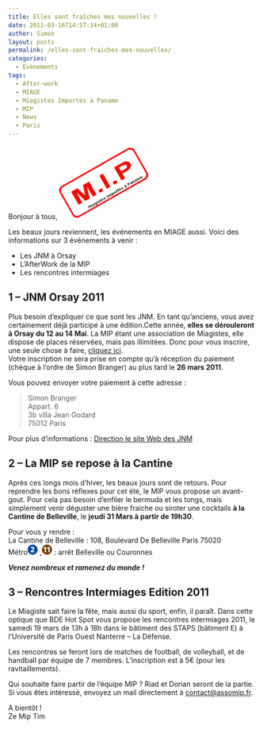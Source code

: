 ```yaml
---
title: Elles sont fraîches mes nouvelles !
date: 2011-03-16T14:57:14+01:00
author: Simon
layout: posts
permalink: /elles-sont-fraiches-mes-nouvelles/
categories:
  - Evènements
tags:
  - After-work
  - MIAGE
  - Miagistes Importés à Paname
  - MIP
  - News
  - Paris
---
```

Bonjour à tous,<img src="/assets/uploads/2011/02/mip-1.gif" alt="MIP - Miagistes Importés à Paname" title="Logo de la MIP - Miagistes Importés à Paname" height="150" class="alignright" />

Les beaux jours reviennent, les événements en MIAGE aussi. Voici des informations sur 3 événements à venir :

  * Les JNM à Orsay
  * L&#8217;AfterWork de la MIP
  * Les rencontres intermiages

## 1 &#8211; JNM Orsay 2011

Plus besoin d&#8217;expliquer ce que sont les JNM. En tant qu&#8217;anciens, vous avez certainement déjà participé à une édition.Cette année, **elles se dérouleront à Orsay du 12 au 14 Mai**. La MIP étant une association de Miagistes, elle dispose de places réservées, mais pas illimitées. Donc pour vous inscrire, une seule chose à faire, [cliquez ici](/inscription-jnm-2011/).  
Votre inscription ne sera prise en compte qu&#8217;à réception du paiement (chèque à l&#8217;ordre de Simon Branger) au plus tard le **26 mars 2011**.

Vous pouvez envoyer votre paiement à cette adresse :

> Simon Branger  
> Appart. 6  
> 3b villa Jean Godard  
> 75012 Paris

Pour plus d&#8217;informations : [Direction le site Web des JNM](https://www.jnm2011.u-psud.fr/)

## 2 &#8211; La MIP se repose à la Cantine

Après ces longs mois d&#8217;hiver, les beaux jours sont de retours. Pour reprendre les bons réflexes pour cet été, le MIP vous propose un avant-gout. Pour cela pas besoin d&#8217;enfiler le bermuda et les tongs, mais simplement venir déguster une bière fraiche ou siroter une cocktails **à la Cantine de Belleville**, le **jeudi 31 Mars à partir de 19h30**.

Pour vous y rendre :  
La Cantine de Belleville : 108, Boulevard De Belleville Paris 75020  
Métro<img src="/assets/uploads/2010/10/m2.gif" alt="Ligne 2" title="m2" width="21" height="21" /> ,<img src="/assets/uploads/2010/10/m11.gif" alt="Ligne 11" title="m11" width="21" height="21" /> : arrêt Belleville ou Couronnes

**_Venez nombreux et ramenez du monde !_**

## 3 &#8211; Rencontres Intermiages Edition 2011

Le Miagiste sait faire la fête, mais aussi du sport, enfin, il paraît. Dans cette optique que BDE Hot Spot vous propose les rencontres intermiages 2011, le samedi 19 mars de 13h à 18h dans le bâtiment des STAPS (bâtiment E) à l’Université de Paris Ouest Nanterre – La Défense.

Les rencontres se feront lors de matches de football, de volleyball, et de handball par équipe de 7 membres. L&#8217;inscription est à 5€ (pour les ravitaillements).

Qui souhaite faire partir de l&#8217;équipe MIP ? Riad et Dorian seront de la partie. Si vous êtes intéressé, envoyez un mail directement à contact@assomip.fr.

A bientôt !  
Ze Mip Tim
